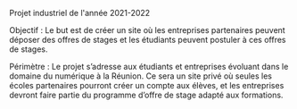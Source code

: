 Projet industriel de l'année 2021-2022

Objectif : 
Le but est de créer un site où les entreprises partenaires peuvent déposer des offres de stages et les étudiants peuvent postuler à ces offres de stages.

Périmètre :
Le projet s’adresse aux étudiants et entreprises évoluant dans le domaine du numérique à la Réunion. Ce sera un site privé où seules les écoles partenaires pourront créer un compte aux élèves, et les entreprises devront faire partie du programme d’offre de stage adapté aux formations.
